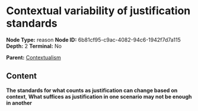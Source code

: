 # Contextual variability of justification standards

**Node Type:** reason
**Node ID:** 6b81cf95-c9ac-4082-94c6-1942f7d7a115
**Depth:** 2
**Terminal:** No

**Parent:** [Contextualism](contextualism.md)

## Content

**The standards for what counts as justification can change based on context**, **What suffices as justification in one scenario may not be enough in another**
